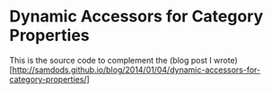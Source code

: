 # Dynamic Accessors for Category Properties

This is the source code to complement the (blog post I wrote)[http://samdods.github.io/blog/2014/01/04/dynamic-accessors-for-category-properties/]

